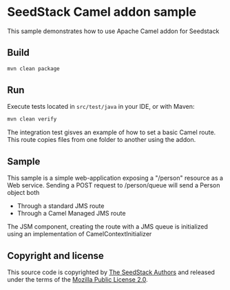 # SeedStack Camel addon sample

This sample demonstrates how to use Apache Camel addon for Seedstack

## Build

```bash
mvn clean package
```

## Run

Execute tests located in `src/test/java` in your IDE, or with Maven:

```bash
mvn clean verify
```

The integration test gisves an example of how to set a basic Camel route.
This route copies files from one folder to another using the addon.

## Sample

This sample is a simple web-application exposing a "/person" resource as a Web service.
Sending a POST request to /person/queue will send a Person object both
- Through a standard JMS route
- Through a Camel Managed JMS route

The JSM component, creating the route with a JMS queue is initialized using an implementation of CamelContextInitializer

## Copyright and license

This source code is copyrighted by [The SeedStack Authors](https://github.com/seedstack/seedstack/blob/master/AUTHORS) and
released under the terms of the [Mozilla Public License 2.0](https://www.mozilla.org/MPL/2.0/). 
